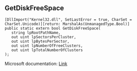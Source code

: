 ## GetDiskFreeSpace

```
[DllImport("Kernel32.dll", SetLastError = true, CharSet = CharSet.Unicode)][return: MarshalAs(UnmanagedType.Bool)]
public static extern bool GetDiskFreeSpace(
   string lpRootPathName,
   out uint lpSectorsPerCluster,
   out uint lpBytesPerSector,
   out uint lpNumberOfFreeClusters,
   out uint lpTotalNumberOfClusters
);
```

Microsoft documentation: [Link](https://docs.microsoft.com/en-us/windows/win32/api/fileapi/nf-fileapi-getdiskfreespacew)
